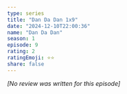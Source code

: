 ```yaml
---
type: series
title: "Dan Da Dan 1x9"
date: "2024-12-10T22:00:36"
name: "Dan Da Dan"
season: 1
episode: 9
rating: 2
ratingEmoji: ⭐️⭐️
share: false
---
```


*[No review was written for this episode]*
